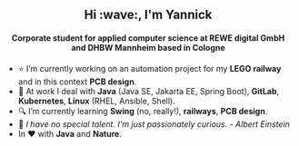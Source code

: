 <h2 align="center">Hi :wave:, I'm Yannick</h2>
<h4 align="center">Corporate student for applied computer science at REWE digital GmbH and DHBW Mannheim based in Cologne</h4>

- :star: I’m currently working on an automation project for my **LEGO railway** and in this context **PCB design**.
- :office: At work I deal with **Java** (Java SE, Jakarta EE, Spring Boot), **GitLab**, **Kubernetes**, **Linux** (RHEL, Ansible, Shell).
- :mag: I’m currently learning **Swing** (no, really!), **railways**, **PCB design**.
- :speech_balloon: *I have no special talent. I'm just passionately curious. - Albert Einstein*
- In :heart: with **Java** and **Nature**.
